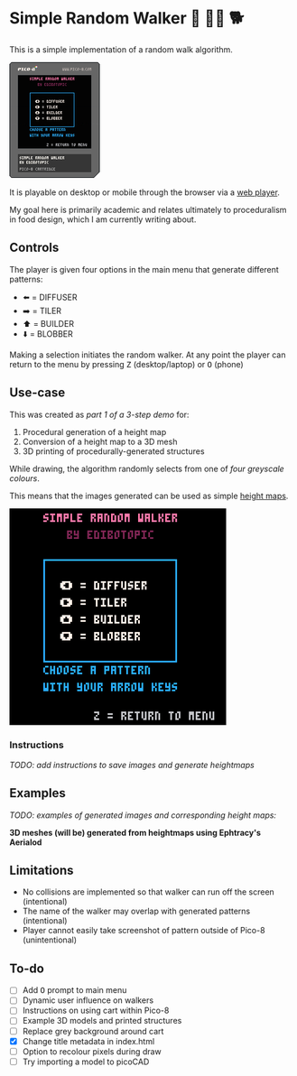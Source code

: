 # Simple Random Walker 🚶 🚶‍♀️ 🐕

This is a simple implementation of a random walk algorithm.

![Cover image](/simple-random-walker.p8.png "Cover image for pico-8 cart")

It is playable on desktop or mobile through the browser via a [web player](https://edibotopic.github.io/simple-random-walker/).

My goal here is primarily academic and relates ultimately to proceduralism in food design, which I am currently writing about.

## Controls

The player is given four options in the main menu that generate different patterns:

- ⬅️ = DIFFUSER
- ➡️ = TILER
- ⬆️ = BUILDER
- ⬇️ = BLOBBER

Making a selection initiates the random walker.
At any point the player can return to the menu by pressing <kbd>Z</kbd> (desktop/laptop) or <kbd>O</kbd> (phone)

## Use-case

This was created as *part 1 of a 3-step demo* for:

1. Procedural generation of a height map
2. Conversion of a height map to a 3D mesh
3. 3D printing of procedurally-generated structures

While drawing, the algorithm randomly selects from one of *four greyscale colours*.

This means that the images generated can be used as simple [height maps](https://en.wikipedia.org/wiki/Heightmap).

![Example of builder pattern](/builder.gif "Example of builder pattern")

### Instructions

*TODO: add instructions to save images and generate heightmaps*

## Examples

*TODO: examples of generated images and corresponding height maps:*

**3D meshes (will be) generated from heightmaps using Ephtracy's Aerialod**

## Limitations

- No collisions are implemented so that walker can run off the screen (intentional)
- The name of the walker may overlap with generated patterns (intentional)
- Player cannot easily take screenshot of pattern outside of Pico-8 (unintentional)

## To-do

- [ ] Add <kbd>O</kbd> prompt to main menu
- [ ] Dynamic user influence on walkers
- [ ] Instructions on using cart within Pico-8
- [ ] Example 3D models and printed structures
- [ ] Replace grey background around cart
- [x] Change title metadata in index.html
- [ ] Option to recolour pixels during draw
- [ ] Try importing a model to picoCAD
